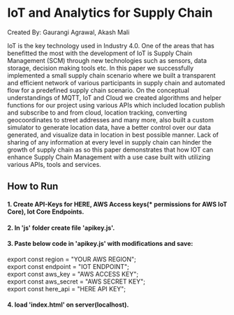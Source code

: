 # IoT and Analytics for Supply Chain
Created By: Gaurangi Agrawal, Akash Mali

IoT is the key technology used in Industry 4.0. One of the areas that has benefitted the most
with the development of IoT is Supply Chain Management (SCM) through new technologies
such as sensors, data storage, decision making tools etc. In this paper we successfully
implemented a small supply chain scenario where we built a transparent and efficient network
of various participants in supply chain and automated flow for a predefined supply chain
scenario. On the conceptual understandings of MQTT, IoT and Cloud we created algorithms
and helper functions for our project using various APIs which included location publish and
subscribe to and from cloud, location tracking, converting geocoordinates to street addresses
and many more, also built a custom simulator to generate location data, have a better control
over our data generated, and visualize data in location in best possible manner. Lack of sharing
of any information at every level in supply chain can hinder the growth of supply chain as so
this paper demonstrates that how IOT can enhance Supply Chain Management with a use case
built with utilizing various APIs, tools and services.



## How to Run

#### 1. Create API-Keys for HERE, AWS Access keys(* permissions for AWS IoT Core), Iot Core Endpoints.
#### 2. In 'js' folder create file 'apikey.js'.
#### 3. Paste below code in 'apikey.js' with modifications and save:
export const region = "YOUR AWS REGION";<br>
export const endpoint = "IOT ENDPOINT";<br>
export const aws_key = "AWS ACCESS KEY";<br>
export const aws_secret = "AWS SECRET KEY";<br>
export const here_api = "HERE API KEY";<br>
#### 4. load 'index.html' on server(localhost).

